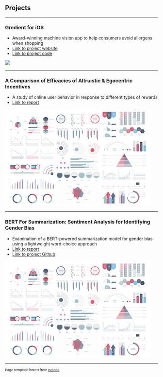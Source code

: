 ## Projects

---

### Gredient for iOS
- Award-winning machine vision app to help consumers avoid allergens when shopping
- [Link to project website](https://www.gredient-app.com/)
- [Link to project code](https://github.com/jjsahabu/Gredient)
<img src="images/gredient-faster-gif-thumbnail-480-optimized-2.gif?raw=true"/>

---
### A Comparison of Efficacies of Altruistic & Egocentric Incentives
- A study of online user behavior in response to different types of rewards
- [Link to report](/pdf/comparison_of_motivational_incentives_online.pdf)
<img src="images/dummy_thumbnail.jpg?raw=true"/>

---
### BERT For Summarization: Sentiment Analysis for Identifying Gender Bias
- Examination of a BERT-powered summarization model for gender bias using a lightweight word-choice approach
- [Link to report](/pdf/W266_final_paper_isaac_chau_alex_kim.pdf)
- [Link to project Github](https://github.com/ikchau/BERT-Gender-Bias)
<img src="images/dummy_thumbnail.jpg?raw=true"/>

---

<p style="font-size:11px">Page template forked from <a href="https://github.com/evanca/quick-portfolio">evanca</a></p>
<!-- Remove above link if you don't want to attibute -->

